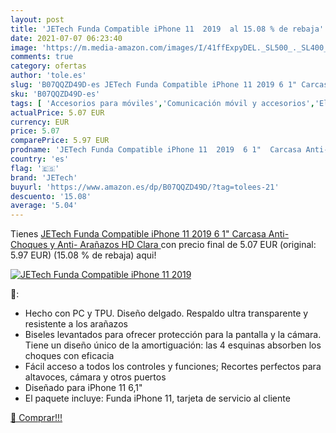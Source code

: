 ```yaml
---
layout: post
title: 'JETech Funda Compatible iPhone 11  2019  al 15.08 % de rebaja'
date: 2021-07-07 06:23:40
image: 'https://m.media-amazon.com/images/I/41ffExpyDEL._SL500_._SL400_.jpg'
comments: true
category: ofertas
author: 'tole.es'
slug: 'B07QQZD49D-es JETech Funda Compatible iPhone 11 2019 6 1" Carcasa Anti-...'
sku: 'B07QQZD49D-es'
tags: [ 'Accesorios para móviles','Comunicación móvil y accesorios','Electrónica','Fundas y carcasas para teléfonos móviles','iphone','jetech', ]
actualPrice: 5.07 EUR
currency: EUR
price: 5.07
comparePrice: 5.97 EUR
prodname: 'JETech Funda Compatible iPhone 11  2019  6 1"  Carcasa Anti-Choques y Anti- Arañazos  HD Clara '
country: 'es'
flag: '🇪🇸'
brand: 'JETech'
buyurl: 'https://www.amazon.es/dp/B07QQZD49D/?tag=tolees-21'
descuento: '15.08'
average: '5.04'
---
```


Tienes [JETech Funda Compatible iPhone 11  2019  6 1"  Carcasa Anti-Choques y Anti- Arañazos  HD Clara ](https://www.amazon.es/dp/B07QQZD49D/?tag=tolees-21) con precio final de  5.07 EUR (original: 5.97 EUR) (15.08 %  de rebaja) aqui!

[![JETech Funda Compatible iPhone 11  2019 ](https://m.media-amazon.com/images/I/41ffExpyDEL._SL500_._SL400_.jpg)](https://www.amazon.es/dp/B07QQZD49D/?tag=tolees-21)

🔎:

- Hecho con PC y TPU. Diseño delgado. Respaldo ultra transparente y resistente a los arañazos
- Biseles levantados para ofrecer protección para la pantalla y la cámara. Tiene un diseño único de la amortiguación: las 4 esquinas absorben los choques con eficacia
- Fácil acceso a todos los controles y funciones; Recortes perfectos para altavoces, cámara y otros puertos
- Diseñado para iPhone 11 6,1"
- El paquete incluye: Funda iPhone 11, tarjeta de servicio al cliente

[🛒 Comprar!!!](https://www.amazon.es/dp/B07QQZD49D/?tag=tolees-21)
